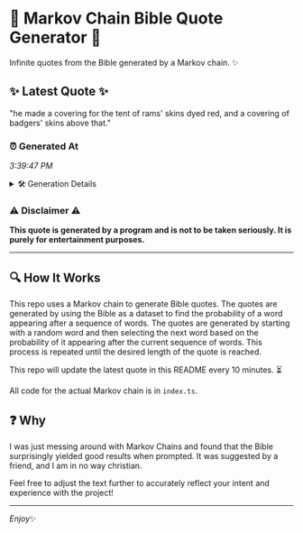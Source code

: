 # 📖 Markov Chain Bible Quote Generator 📖

Infinite quotes from the Bible generated by a Markov chain. ✨

## ✨ Latest Quote ✨
"he made a covering for the tent of rams' skins dyed red, and a covering of badgers' skins above that."

### ⏰ Generated At
*3:39:47 PM*

<details>
    <summary>🛠️ Generation Details</summary>
    <p>
        <strong>🌱 Seed:</strong> he<br>
        <strong>🔄 Iterations:</strong> 19<br>
        <strong>📜 Context History:</strong><br>[ he ]: made<br>[ he, made ]: a<br>[ he, made, a ]: covering<br>[ he, made, a, covering ]: for<br>[ he, made, a, covering, for ]: the<br>[ he, made, a, covering, for, the ]: tent<br>[ made, a, covering, for, the, tent ]: of<br>[ a, covering, for, the, tent, of ]: rams'<br>[ covering, for, the, tent, of, rams' ]: skins<br>[ for, the, tent, of, rams', skins ]: dyed<br>[ the, tent, of, rams', skins, dyed ]: red,<br>[ tent, of, rams', skins, dyed, red, ]: and<br>[ of, rams', skins, dyed, red,, and ]: a<br>[ rams', skins, dyed, red,, and, a ]: covering<br>[ skins, dyed, red,, and, a, covering ]: of<br>[ dyed, red,, and, a, covering, of ]: badgers'<br>[ red,, and, a, covering, of, badgers' ]: skins<br>[ and, a, covering, of, badgers', skins ]: above<br>[ a, covering, of, badgers', skins, above ]: that.<br>
    </p>
</details>

### ⚠️ Disclaimer ⚠️
**This quote is generated by a program and is not to be taken seriously. It is purely for entertainment purposes.**

---

## 🔍 How It Works

This repo uses a Markov chain to generate Bible quotes. The quotes are generated by using the Bible as a dataset to find the probability of a word appearing after a sequence of words. The quotes are generated by starting with a random word and then selecting the next word based on the probability of it appearing after the current sequence of words. This process is repeated until the desired length of the quote is reached.

This repo will update the latest quote in this README every 10 minutes. ⏳

All code for the actual Markov chain is in `index.ts`.

## ❓ Why

I was just messing around with Markov Chains and found that the Bible surprisingly yielded good results when prompted. 
It was suggested by a friend, and I am in no way christian.

Feel free to adjust the text further to accurately reflect your intent and experience with the project!

---

*Enjoy*✨
